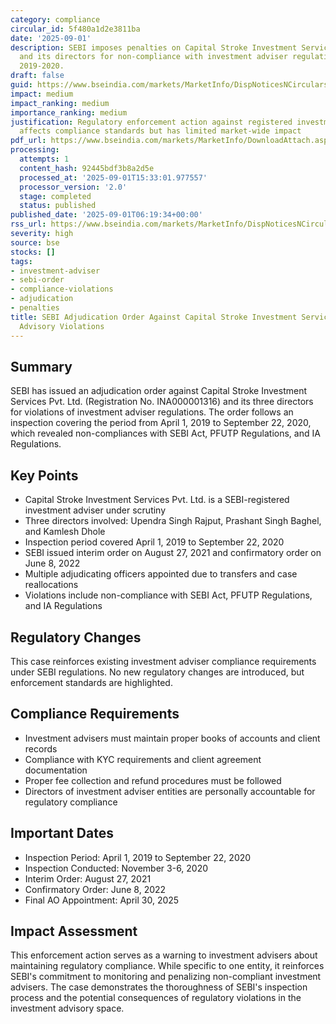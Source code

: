 ```yaml
---
category: compliance
circular_id: 5f480a1d2e3811ba
date: '2025-09-01'
description: SEBI imposes penalties on Capital Stroke Investment Services Pvt. Ltd.
  and its directors for non-compliance with investment adviser regulations during
  2019-2020.
draft: false
guid: https://www.bseindia.com/markets/MarketInfo/DispNoticesNCirculars.aspx?Noticeid={6A45B11D-CD7C-4818-A987-B2B3750828F4}&noticeno=20250901-3&dt=09/01/2025&icount=3&totcount=47&flag=0
impact: medium
impact_ranking: medium
importance_ranking: medium
justification: Regulatory enforcement action against registered investment adviser
  affects compliance standards but has limited market-wide impact
pdf_url: https://www.bseindia.com/markets/MarketInfo/DownloadAttach.aspx?id=20250901-3&attachedId=8ff0c161-9593-4536-9f8e-353f167fc9d7
processing:
  attempts: 1
  content_hash: 92445bdf3b8a2d5e
  processed_at: '2025-09-01T15:33:01.977557'
  processor_version: '2.0'
  stage: completed
  status: published
published_date: '2025-09-01T06:19:34+00:00'
rss_url: https://www.bseindia.com/markets/MarketInfo/DispNoticesNCirculars.aspx?Noticeid={6A45B11D-CD7C-4818-A987-B2B3750828F4}&noticeno=20250901-3&dt=09/01/2025&icount=3&totcount=47&flag=0
severity: high
source: bse
stocks: []
tags:
- investment-adviser
- sebi-order
- compliance-violations
- adjudication
- penalties
title: SEBI Adjudication Order Against Capital Stroke Investment Services for Investment
  Advisory Violations
---
```


## Summary

SEBI has issued an adjudication order against Capital Stroke Investment Services Pvt. Ltd. (Registration No. INA000001316) and its three directors for violations of investment adviser regulations. The order follows an inspection covering the period from April 1, 2019 to September 22, 2020, which revealed non-compliances with SEBI Act, PFUTP Regulations, and IA Regulations.

## Key Points

- Capital Stroke Investment Services Pvt. Ltd. is a SEBI-registered investment adviser under scrutiny
- Three directors involved: Upendra Singh Rajput, Prashant Singh Baghel, and Kamlesh Dhole
- Inspection period covered April 1, 2019 to September 22, 2020
- SEBI issued interim order on August 27, 2021 and confirmatory order on June 8, 2022
- Multiple adjudicating officers appointed due to transfers and case reallocations
- Violations include non-compliance with SEBI Act, PFUTP Regulations, and IA Regulations

## Regulatory Changes

This case reinforces existing investment adviser compliance requirements under SEBI regulations. No new regulatory changes are introduced, but enforcement standards are highlighted.

## Compliance Requirements

- Investment advisers must maintain proper books of accounts and client records
- Compliance with KYC requirements and client agreement documentation
- Proper fee collection and refund procedures must be followed
- Directors of investment adviser entities are personally accountable for regulatory compliance

## Important Dates

- Inspection Period: April 1, 2019 to September 22, 2020
- Inspection Conducted: November 3-6, 2020
- Interim Order: August 27, 2021
- Confirmatory Order: June 8, 2022
- Final AO Appointment: April 30, 2025

## Impact Assessment

This enforcement action serves as a warning to investment advisers about maintaining regulatory compliance. While specific to one entity, it reinforces SEBI's commitment to monitoring and penalizing non-compliant investment advisers. The case demonstrates the thoroughness of SEBI's inspection process and the potential consequences of regulatory violations in the investment advisory space.